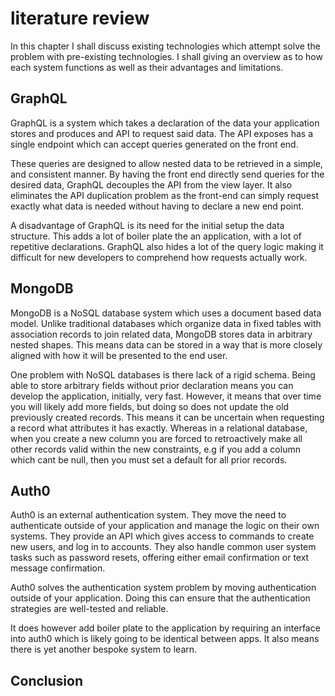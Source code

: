 # literature review

In this chapter I shall discuss existing technologies which attempt solve the problem with pre-existing technologies. I shall giving an overview as to how each system functions as well as their advantages and limitations.

## GraphQL

GraphQL is a system which takes a declaration of the data your application stores and produces and API to request said data. The API exposes has a single endpoint which can accept queries generated on the front end.

These queries are designed to allow nested data to be retrieved in a simple, and consistent manner. By having the front end directly send queries for the desired data, GraphQL decouples the API from the view layer. It also eliminates the API duplication problem as the front-end can simply request exactly what data is needed without having to declare a new end point.

A disadvantage of GraphQL is its need for the initial setup the data structure. This adds a lot of boiler plate the an application, with a lot of repetitive declarations. GraphQL also hides a lot of the query logic making it difficult for new developers to comprehend how requests actually work.

## MongoDB

MongoDB is a NoSQL database system which uses a document based data model. Unlike traditional databases which organize data in fixed tables with association records to join related data, MongoDB stores data in arbitrary nested shapes. This means data can be stored in a way that is more closely aligned with how it will be presented to the end user.

One problem with NoSQL databases is there lack of a rigid schema. Being able to store arbitrary fields without prior declaration means you can develop the application, initially, very fast. However, it means that over time you will likely add more fields, but doing so does not update the old previously created records. This means it can be uncertain when requesting a record what attributes it has exactly. Whereas in a relational database, when you create a new column you are forced to retroactively make all other records valid within the new constraints, e.g if you add a column which cant be null, then you must set a default for all prior records.

## Auth0

Auth0 is an external authentication system. They move the need to authenticate outside of your application and manage the logic on their own systems. They provide an API which gives access to commands to create new users, and log in to accounts. They also handle common user system tasks such as password resets, offering either email confirmation or text message confirmation.

Auth0 solves the authentication system problem by moving authentication outside of your application. Doing this can ensure that the authentication strategies are well-tested and reliable.

It does however add boiler plate to the application by requiring an interface into auth0 which is likely going to be identical between apps. It also means there is yet another bespoke system to learn.

## Conclusion
